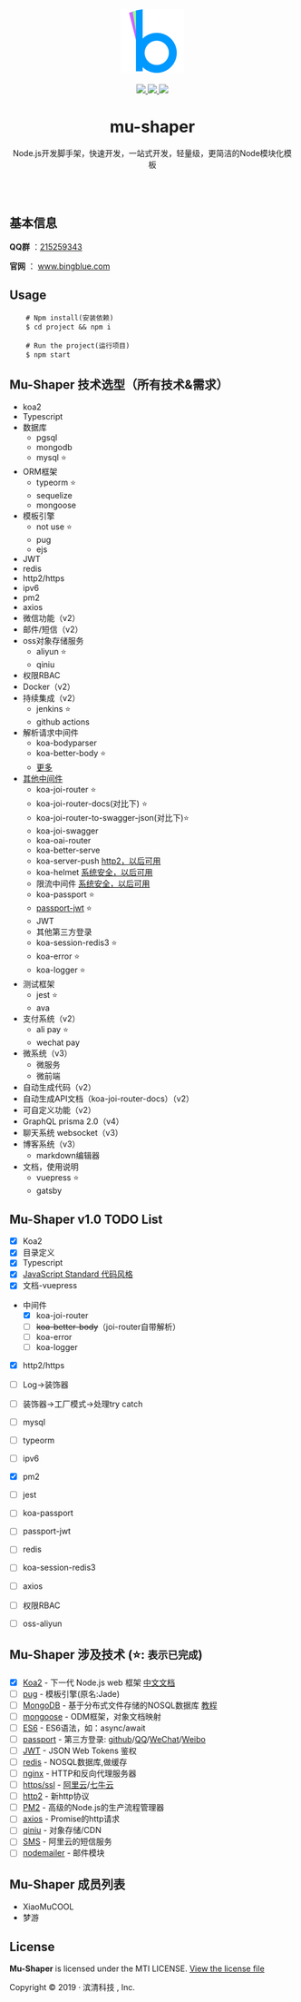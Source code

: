 <div align="center">
  <a href="http://www.bingblue.com">
    <img width="112" heigth="112" src="https://github.com/bingblue/group/blob/master/public/img/logo-b-square.png">
  </a>
  <br>
  <br>
	<a href="https://standardjs.com">
		<img src="https://img.shields.io/badge/code_style-standard-brightgreen.svg">
	</a>
  <a href="https://github.com/stylelint/stylelint">
		<img src="https://img.shields.io/badge/css%20style-stylelint-brightgreen.svg">
	</a>
  <a href="https://jq.qq.com/?_wv=1027&k=5tyQDAd">
		<img src="https://img.shields.io/badge/QQ%20Group-215259343-blue.svg">
	</a>
  <h1>mu-shaper</h1>
  <p>
    Node.js开发脚手架，快速开发，一站式开发，轻量级，更简洁的Node模块化模板
  <p>
  <br>
  <br>
</div>

## 基本信息

**QQ群** ：[215259343][11]

**官网** ： www.bingblue.com

## Usage

```console
    # Npm install(安装依赖)
    $ cd project && npm i

    # Run the project(运行项目)
    $ npm start
```
## Mu-Shaper 技术选型（所有技术&需求）
- koa2
- Typescript
- 数据库
  - pgsql
  - mongodb
  - mysql      ⭐
- ORM框架
  - typeorm    ⭐
  - sequelize 
  - mongoose  
- 模板引擎
  - not use    ⭐
  - pug       
  - ejs       
- JWT
- redis
- http2/https
- ipv6
- pm2
- axios
- 微信功能（v2）
- 邮件/短信（v2）
- oss对象存储服务
  - aliyun     ⭐
  - qiniu    
- 权限RBAC
- Docker（v2）
- 持续集成（v2）
  - jenkins               ⭐
  - github actions 
- 解析请求中间件
  - koa-bodyparser
  - koa-better-body       ⭐
  - [更多][26]
- [其他中间件][27]
  - koa-joi-router        ⭐
  - koa-joi-router-docs(对比下)           ⭐
  - koa-joi-router-to-swagger-json(对比下)⭐
  - koa-joi-swagger
  - koa-oai-router
  - koa-better-serve
  - koa-server-push [http2，以后可用][28]
  - koa-helmet  [系统安全，以后可用][29]
  - 限流中间件 [系统安全，以后可用][29]
  - koa-passport          ⭐
  - [passport-jwt][30]    ⭐
  - JWT                   
  - 其他第三方登录         
  - koa-session-redis3    ⭐
  - koa-error             ⭐
  - koa-logger            ⭐
- 测试框架
  - jest                  ⭐
  - ava    
- 支付系统（v2）
  - ali pay               ⭐  
  - wechat pay
- 微系统（v3）
  - 微服务
  - 微前端
- 自动生成代码（v2）
- 自动生成API文档（koa-joi-router-docs）（v2）
- 可自定义功能（v2）
- GraphQL prisma 2.0（v4）
- 聊天系统 websocket（v3）
- 博客系统（v3）
  - markdown编辑器
- 文档，使用说明
  - vuepress              ⭐
  - gatsby

## Mu-Shaper v1.0 TODO List
- [X] Koa2
- [X] 目录定义
- [X] Typescript
- [X] [JavaScript Standard 代码风格][31]
- [X] 文档-vuepress
- 中间件
  - [X] koa-joi-router
  - [ ] ~~koa-better-body~~（joi-router自带解析）
  - [ ] koa-error
  - [ ] koa-logger
- [X] http2/https
- [ ] Log->装饰器
- [ ] 装饰器->工厂模式->处理try catch
- [ ] mysql
- [ ] typeorm
- [ ] ipv6
- [X] pm2
- [ ] jest
- [ ] koa-passport
- [ ] passport-jwt
- [ ] redis
- [ ] koa-session-redis3
- [ ] axios
- [ ] 权限RBAC
- [ ] oss-aliyun


## Mu-Shaper 涉及技术 (⭐: `表示已完成`)

- [X] [Koa2][1]           -   下一代 Node.js web 框架 [中文文档][16]
- [ ] [pug][2]            -   模板引擎(原名:Jade)
- [ ] [MongoDB][3]        -   基于分布式文件存储的NOSQL数据库 [教程][17]
- [ ] [mongoose][18]      -   ODM框架，对象文档映射
- [ ] [ES6][4]            -   ES6语法，如：async/await
- [ ] [passport][5]       -   第三方登录: [github][15]/[QQ][19]/[WeChat][20]/[Weibo][21]
- [ ] [JWT][6]            -   JSON Web Tokens 鉴权
- [ ] [redis][7]          -   NOSQL数据库,做缓存
- [ ] [nginx][8]          -   HTTP和反向代理服务器
- [ ] [https/ssl][9]      -   [阿里云][22]/[七牛云][23]
- [ ] [http2][24]         -   新http协议
- [ ] [PM2][10]           -   高级的Node.js的生产流程管理器
- [ ] [axios][14]         -   Promise的http请求
- [ ] [qiniu][12]         -   对象存储/CDN
- [ ] [SMS][13]           -   阿里云的短信服务
- [ ] [nodemailer][25]         -   邮件模块

## Mu-Shaper 成员列表

- XiaoMuCOOL
- 梦游
## License

**Mu-Shaper** is licensed under the MTI LICENSE. [View the license file](https://github.com/bingblue/mu-shaper/blob/master/LICENSE)

Copyright © 2019 · 滨清科技 , Inc. 


[1]:http://koajs.com/
[2]:https://pugjs.org/api/getting-started.html
[3]:https://www.mongodb.com/
[4]:http://es6.ruanyifeng.com/
[5]:http://www.passportjs.org/
[6]:https://github.com/koajs/jwt
[7]:https://redis.io/
[8]:nginx.org
[9]:https://segmentfault.com/a/1190000007888088
[10]:http://pm2.keymetrics.io/
[11]:https://jq.qq.com/?_wv=1027&k=5tyQDAd
[12]:https://www.qiniu.com/
[13]:https://www.aliyun.com/product/sms?spm=5176.8142029.388261.361.KwWin2
[14]:https://github.com/axios/axios
[15]:https://github.com/cfsghost/passport-github
[16]:https://github.com/guo-yu/koa-guide
[17]:http://www.runoob.com/mongodb/mongodb-tutorial.html
[18]:http://mongoosejs.com/
[19]:https://github.com/qdsang/passport-qq
[20]:https://github.com/Treri/passport-weixin
[21]:https://github.com/xinbenlv/passport-weibo
[22]:https://common-buy.aliyun.com/?spm=5176.100239.blogcont65199.23.sIUfy0&commodityCode=cas#/buy
[23]:https://portal.qiniu.com/certificate/apply
[24]:https://segmentfault.com/a/1190000002765886
[25]:https://nodemailer.com/about/
[26]:https://github.com/koajs/koa/wiki#body-parsing
[27]:https://github.com/koajs/koa/wiki
[28]:https://www.npmjs.com/package/koa-server-push
[29]:https://github.com/venables/koa-helmet
[30]:https://github.com/themikenicholson/passport-jwt
[31]:https://standardjs.com/readme-zhcn.html
